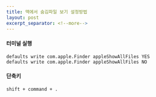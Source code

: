```yaml
---
title: 맥에서 숨김파일 보기 설정방법
layout: post
excerpt_separator: <!--more-->
---
```

#### 터미널 실행

    defaults write com.apple.Finder appleShowAllFiles YES
    defaults write com.apple.Finder appleShowAllFiles NO

#### 단축키

    shift + command + .

<!--more-->
